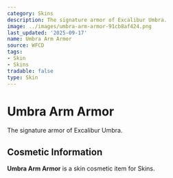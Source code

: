 ```yaml
---
category: Skins
description: The signature armor of Excalibur Umbra.
image: ../images/umbra-arm-armor-91cb8af424.png
last_updated: '2025-09-17'
name: Umbra Arm Armor
source: WFCD
tags:
- Skin
- Skins
tradable: false
type: Skin
---
```


# Umbra Arm Armor

The signature armor of Excalibur Umbra.

## Cosmetic Information

**Umbra Arm Armor** is a skin cosmetic item for Skins.

